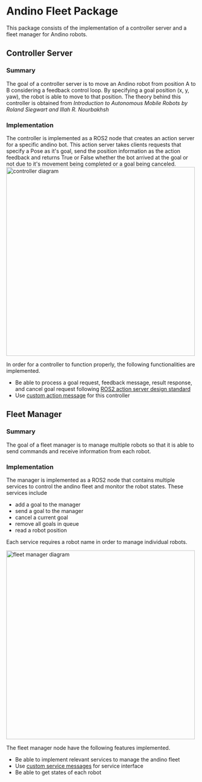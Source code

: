 # Andino Fleet Package
This package consists of the implementation of a controller server and a fleet manager for Andino robots.

## Controller Server
### Summary

The goal of a controller server is to move an Andino robot from position A to B considering a feedback control loop. By specifying a goal position (x, y, yaw), the robot is able to move to that position. The theory behind this controller is obtained from *Introduction to Autonomous Mobile Robots by Roland Siegwart and Illah R. Nourbakhsh* 

### Implementation
The controller is implemented as a ROS2 node that creates an action server for a specific andino bot. This action server takes clients requests that specify a Pose as it's goal, send the position information as the action feedback and returns True or False whether the bot arrived at the goal or not due to it's movement being completed or a goal being canceled.
<img src="https://github.com/ekumenlabs/andino_fleet_open_rmf/blob/readme-writing/docs/controller_server_diagram.png" alt="controller diagram" title="controller diagram" width="500">

In order for a controller to function properly, the following functionalities are implemented.

- Be able to process a goal request, feedback message, result response, and cancel goal request following [ROS2 action server design standard](https://design.ros2.org/articles/actions.html)
- Use [custom action message](https://github.com/ekumenlabs/andino_fleet_open_rmf/tree/readme-writing/controller_action_msg/action) for this controller


## Fleet Manager
### Summary

The goal of a fleet manager is to manage multiple robots so that it is able to send commands and receive information from each robot. 

### Implementation
The manager is implemented as a ROS2 node that contains multiple services to control the andino fleet and monitor the robot states. These services include
- add a goal to the manager
- send a goal to the manager
- cancel a current goal
- remove all goals in queue
- read a robot position

Each service requires a robot name in order to manage individual robots.

<img src="https://github.com/ekumenlabs/andino_fleet_open_rmf/blob/readme-writing/docs/fleet_manager_diagram.png" alt="fleet manager diagram" title="fleet manager diagram" width="500">

The fleet manager node have the following features implemented.

- Be able to implement relevant services to manage the andino fleet
- Use [custom service messages]([/home/ubuntu/andino_fleet_open_rmf/src/andino_fleet_open_rmf/fleet_msg/srv](https://github.com/ekumenlabs/andino_fleet_open_rmf/tree/readme-writing/fleet_msg/srv)) for service interface
- Be able to get states of each robot
